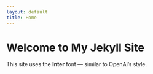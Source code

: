 ```yaml
---
layout: default
title: Home
---
```


# Welcome to My Jekyll Site

This site uses the **Inter** font — similar to OpenAI’s style.
